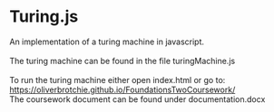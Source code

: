 # Turing.js
 An implementation of a turing machine in javascript.
 <br><br>
 The turing machine can be found in the file turingMachine.js
 <br><br>
 To run the turing machine either open index.html or go to:  https://oliverbrotchie.github.io/FoundationsTwoCoursework/
 <br>
 The coursework document can be found under documentation.docx
